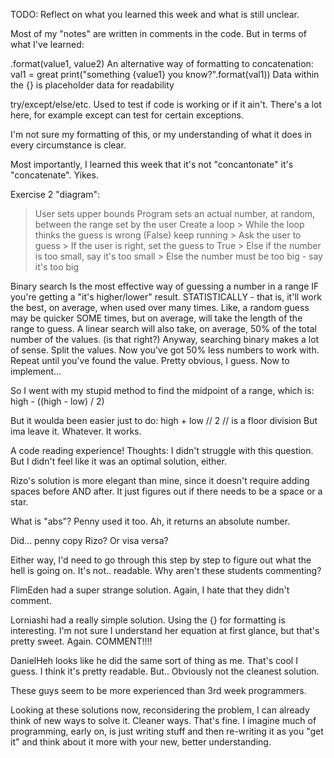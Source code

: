 TODO: Reflect on what you learned this week and what is still unclear.

Most of my "notes" are written in comments in the code. But in terms of what I've learned:

.format(value1, value2)
An alternative way of formatting to concatenation:
val1 = great
print("something {value1} you know?".format(val1))
Data within the {} is placeholder data for readability

try/except/else/etc.
Used to test if code is working or if it ain't. There's a lot here, for example
except can test for certain exceptions.

I'm not sure my formatting of this, or my understanding of what it does in
every circumstance is clear.

Most importantly, I learned this week that it's not "concantonate" it's "concatenate".
Yikes.

Exercise 2 "diagram":
> User sets upper bounds
> Program sets an actual number, at random, between the range set by the user
> Create a loop
    > While the loop thinks the guess is wrong (False) keep running
    > Ask the user to guess
    > If the user is right, set the guess to True
    > Else if the number is too small, say it's too small
    > Else the number must be too big - say it's too big


Binary search
Is the most effective way of guessing a number in a range
IF you're getting a "it's higher/lower" result.
STATISTICALLY - that is, it'll work the best, on average, when used
over many times. Like, a random guess may be quicker SOME times, but
on average, will take the length of the range to guess.
A linear search will also take, on average, 50% of the total
number of the values. (is that right?)
Anyway, searching binary makes a lot of sense. Split the values.
Now you've got 50% less numbers to work with. Repeat until you've
found the value. Pretty obvious, I guess. Now to implement...

So I went with my stupid method to find the midpoint of a range, which is:
high - ((high - low) / 2)

But it woulda been easier just to do:
high + low // 2
// is a floor division
But ima leave it. Whatever. It works.


A code reading experience! Thoughts:
I didn't struggle with this question. But I didn't feel like
it was an optimal solution, either.

Rizo's solution is more elegant than mine, since it doesn't require
adding spaces before AND after. It just figures out
if there needs to be a space or a star.

What is "abs"? Penny used it too.
Ah, it returns an absolute number.

Did... penny copy Rizo? Or visa versa?

Either way, I'd need to go through this step by step to figure
out what the hell is going on. It's not.. readable.
Why aren't these students commenting?

FlimEden had a super strange solution.
Again, I hate that they didn't comment.

Lorniashi had a really simple solution.
Using the {} for formatting is interesting. I'm not sure
I understand her equation at first glance, but that's pretty sweet.
Again. COMMENT!!!!

DanielHeh looks like he did the same sort of thing as me.
That's cool I guess. I think it's pretty readable. But..
Obviously not the cleanest solution.

These guys seem to be more experienced than 3rd week
programmers.

Looking at these solutions now, reconsidering the problem,
I can already think of new ways to solve it. Cleaner ways.
That's fine. I imagine much of programming, early on, is just
writing stuff and then re-writing it as you "get it" and
think about it more with your new, better understanding.